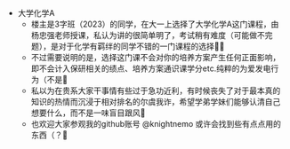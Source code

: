 * 大学化学A
  * 楼主是3字班（2023）的同学，在大一上选择了大学化学A这门课程，由杨忠强老师授课，私认为讲的很简单明了，考试稍有难度（可能做不完题），是对于化学有羁绊的同学不错的一门课程的选择😶‍🌫️
  * 不过需要说明的是，选择这门课不会对你的培养方案产生任何正面影响，即不会计入保研相关的绩点、培养方案通识课学分etc.纯粹的为爱发电行为（不是🤪
  * 私以为在贵系大家干事情有些过于急功近利，有时候丧失了对于最本真的知识的热情而沉浸于相对排名的尔虞我诈，希望学弟学妹们能够认清自己想要什么，而不是一味盲目跟风🐍
  *  也欢迎大家参观我的github账号 @knightnemo 或许会找到些有点点用的东西（？🥲
